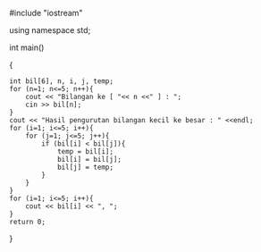  #include "iostream"
  
using namespace std;
 
int main()
 
{
 
    int bil[6], n, i, j, temp;
    for (n=1; n<=5; n++){
        cout << "Bilangan ke [ "<< n <<" ] : ";
        cin >> bil[n];
    }
    cout << "Hasil pengurutan bilangan kecil ke besar : " <<endl;
    for (i=1; i<=5; i++){
        for (j=1; j<=5; j++){
            if (bil[i] < bil[j]){
                temp = bil[i];
                bil[i] = bil[j];
                bil[j] = temp;
            }
        }
    }
    for (i=1; i<=5; i++){
        cout << bil[i] << ", ";
    }
    return 0;
}
